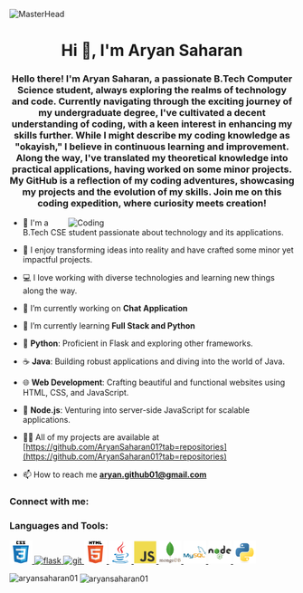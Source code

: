 ![MasterHead](https://media.licdn.com/dms/image/D5612AQFlxMRpK-On8g/article-cover_image-shrink_720_1280/0/1670602482212?e=2147483647&v=beta&t=1HWOX81_1_mfqzP2kdHty9dnCVgb-dmVsMuYhBKCnRQ)

<h1 align="center">Hi 👋, I'm Aryan Saharan</h1>
<h3 align="center">Hello there! I'm Aryan Saharan, a passionate B.Tech Computer Science student, always exploring the realms of technology and code. Currently navigating through the exciting journey of my undergraduate degree, I've cultivated a decent understanding of coding, with a keen interest in enhancing my skills further. While I might describe my coding knowledge as "okayish," I believe in continuous learning and improvement. Along the way, I've translated my theoretical knowledge into practical applications, having worked on some minor projects. My GitHub is a reflection of my coding adventures, showcasing my projects and the evolution of my skills. Join me on this coding expedition, where curiosity meets creation!</h3>

<img align="right" alt="Coding" width="400" src="https://cdn.dribbble.com/users/730703/screenshots/6581243/avento.gif">

- 🔭 I'm a B.Tech CSE student passionate about technology and its applications.
    
- 🚀 I enjoy transforming ideas into reality and have crafted some minor yet impactful projects.
  
- 💻 I love working with diverse technologies and learning new things along the way.

- 🔭 I’m currently working on **Chat Application**

- 🌱 I’m currently learning **Full Stack and Python**
  
- 🐍 **Python**: Proficient in Flask and exploring other frameworks.
  
- ☕ **Java**: Building robust applications and diving into the world of Java.
  
- 🌐 **Web Development**: Crafting beautiful and functional websites using HTML, CSS, and JavaScript.
  
- 🚀 **Node.js**: Venturing into server-side JavaScript for scalable applications.

- 👨‍💻 All of my projects are available at [https://github.com/AryanSaharan01?tab=repositories](https://github.com/AryanSaharan01?tab=repositories)

- 📫 How to reach me **aryan.github01@gmail.com**

<h3 align="left">Connect with me:</h3>
<p align="left">
</p>

<h3 align="left">Languages and Tools:</h3>
<p align="left"> <a href="https://www.w3schools.com/css/" target="_blank" rel="noreferrer"> <img src="https://raw.githubusercontent.com/devicons/devicon/master/icons/css3/css3-original-wordmark.svg" alt="css3" width="40" height="40"/> </a> <a href="https://flask.palletsprojects.com/" target="_blank" rel="noreferrer"> <img src="https://www.vectorlogo.zone/logos/pocoo_flask/pocoo_flask-icon.svg" alt="flask" width="40" height="40"/> </a> <a href="https://git-scm.com/" target="_blank" rel="noreferrer"> <img src="https://www.vectorlogo.zone/logos/git-scm/git-scm-icon.svg" alt="git" width="40" height="40"/> </a> <a href="https://www.w3.org/html/" target="_blank" rel="noreferrer"> <img src="https://raw.githubusercontent.com/devicons/devicon/master/icons/html5/html5-original-wordmark.svg" alt="html5" width="40" height="40"/> </a> <a href="https://www.java.com" target="_blank" rel="noreferrer"> <img src="https://raw.githubusercontent.com/devicons/devicon/master/icons/java/java-original.svg" alt="java" width="40" height="40"/> </a> <a href="https://developer.mozilla.org/en-US/docs/Web/JavaScript" target="_blank" rel="noreferrer"> <img src="https://raw.githubusercontent.com/devicons/devicon/master/icons/javascript/javascript-original.svg" alt="javascript" width="40" height="40"/> </a> <a href="https://www.mongodb.com/" target="_blank" rel="noreferrer"> <img src="https://raw.githubusercontent.com/devicons/devicon/master/icons/mongodb/mongodb-original-wordmark.svg" alt="mongodb" width="40" height="40"/> </a> <a href="https://www.mysql.com/" target="_blank" rel="noreferrer"> <img src="https://raw.githubusercontent.com/devicons/devicon/master/icons/mysql/mysql-original-wordmark.svg" alt="mysql" width="40" height="40"/> </a> <a href="https://nodejs.org" target="_blank" rel="noreferrer"> <img src="https://raw.githubusercontent.com/devicons/devicon/master/icons/nodejs/nodejs-original-wordmark.svg" alt="nodejs" width="40" height="40"/> </a> <a href="https://www.python.org" target="_blank" rel="noreferrer"> <img src="https://raw.githubusercontent.com/devicons/devicon/master/icons/python/python-original.svg" alt="python" width="40" height="40"/> </a> </p>

<p><img align="left" src="https://github-readme-stats.vercel.app/api/top-langs?username=aryansaharan01&show_icons=true&locale=en&layout=compact" alt="aryansaharan01" /></p>

<p>&nbsp;<img align="center" src="https://github-readme-stats.vercel.app/api?username=aryansaharan01&show_icons=true&locale=en" alt="aryansaharan01" /></p>
